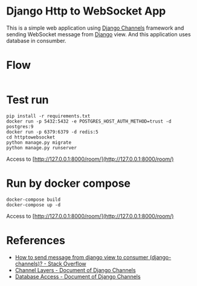 # Django Http to WebSocket App
This is a simple web application using [Django Channels](https://channels.readthedocs.io/en/stable/) framework and sending WebSocket message from [Django](https://docs.djangoproject.com/) view.
And this application uses database in consumber.

# Flow
```
```


# Test run
```
pip install -r requirements.txt
docker run -p 5432:5432 -e POSTGRES_HOST_AUTH_METHOD=trust -d postgres:9 
docker run -p 6379:6379 -d redis:5
cd httptowebsocket
python manage.py migrate
python manage.py runserver
```
Access to [http://127.0.0.1:8000/room/](http://127.0.0.1:8000/room/)

# Run by docker compose
```
docker-compose build
docker-compose up -d
```
Access to [http://127.0.0.1:8000/room/](http://127.0.0.1:8000/room/)

# References
- [How to send message from django view to consumer (django-channels)? - Stack Overflow](https://stackoverflow.com/questions/59943869/how-to-send-message-from-django-view-to-consumer-django-channels)
- [Channel Layers - Document of Django Channels](https://channels.readthedocs.io/en/stable/topics/channel_layers.html)
- [Database Access - Document of Django Channels](https://channels.readthedocs.io/en/stable/topics/databases.html)

